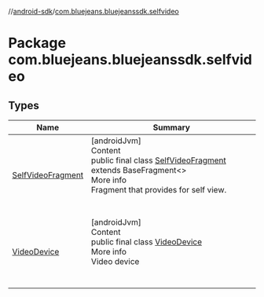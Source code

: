 //[android-sdk](../../index.md)/[com.bluejeans.bluejeanssdk.selfvideo](index.md)



# Package com.bluejeans.bluejeanssdk.selfvideo  


## Types  
  
|  Name |  Summary | 
|---|---|
| <a name="com.bluejeans.bluejeanssdk.selfvideo/SelfVideoFragment///PointingToDeclaration/"></a>[SelfVideoFragment](-self-video-fragment/index.md)| <a name="com.bluejeans.bluejeanssdk.selfvideo/SelfVideoFragment///PointingToDeclaration/"></a>[androidJvm]  <br>Content  <br>public final class [SelfVideoFragment](-self-video-fragment/index.md) extends BaseFragment<<ERROR CLASS>>  <br>More info  <br>Fragment that provides for self view.  <br><br><br>|
| <a name="com.bluejeans.bluejeanssdk.selfvideo/VideoDevice///PointingToDeclaration/"></a>[VideoDevice](-video-device/index.md)| <a name="com.bluejeans.bluejeanssdk.selfvideo/VideoDevice///PointingToDeclaration/"></a>[androidJvm]  <br>Content  <br>public final class [VideoDevice](-video-device/index.md)  <br>More info  <br>Video device  <br><br><br>|

